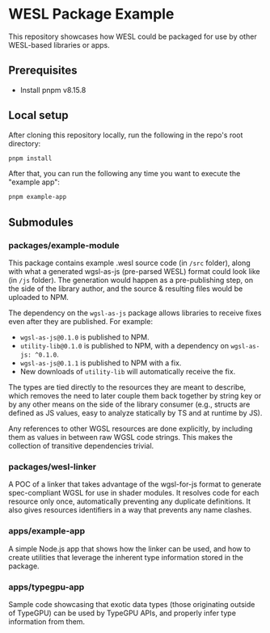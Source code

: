 # WESL Package Example

This repository showcases how WESL could be packaged for use by other WESL-based libraries or apps.

## Prerequisites
- Install pnpm v8.15.8

## Local setup

After cloning this repository locally, run the following in the repo's root directory:
```bash
pnpm install
```

After that, you can run the following any time you want to execute the "example app":
```bash
pnpm example-app
```

## Submodules

### packages/example-module

This package contains example .wesl source code (in `/src` folder), along with what a generated wgsl-as-js (pre-parsed WESL) format could look like (in `/js` folder). The
generation would happen as a pre-publishing step, on the side of the library author, and the source & resulting files would be uploaded to NPM.

The dependency on the `wgsl-as-js` package allows libraries to receive fixes even after they are published. For example:
- `wgsl-as-js@0.1.0` is published to NPM.
- `utility-lib@0.1.0` is published to NPM, with a dependency on `wgsl-as-js: ^0.1.0`.
- `wgsl-as-js@0.1.1` is published to NPM with a fix.
- New downloads of `utility-lib` will automatically receive the fix.

The types are tied directly to the resources they are meant to describe, which removes the need to later couple them back together by string key or by any other means
on the side of the library consumer (e.g., structs are defined as JS values, easy to analyze statically by TS and at runtime by JS).

Any references to other WGSL resources are done explicitly, by including them as values in between raw WGSL code strings. This makes the collection of transitive dependencies trivial.

### packages/wesl-linker

A POC of a linker that takes advantage of the wgsl-for-js format to generate spec-compliant WGSL for use in shader modules. It resolves code for each resource only once, automatically preventing any duplicate definitions. It also gives resources identifiers in a way that prevents any name clashes.

### apps/example-app

A simple Node.js app that shows how the linker can be used, and how to create utilities that leverage the inherent type information stored in the package.

### apps/typegpu-app

Sample code showcasing that exotic data types (those originating outside of TypeGPU) can be used by TypeGPU APIs, and properly infer type information from them.
